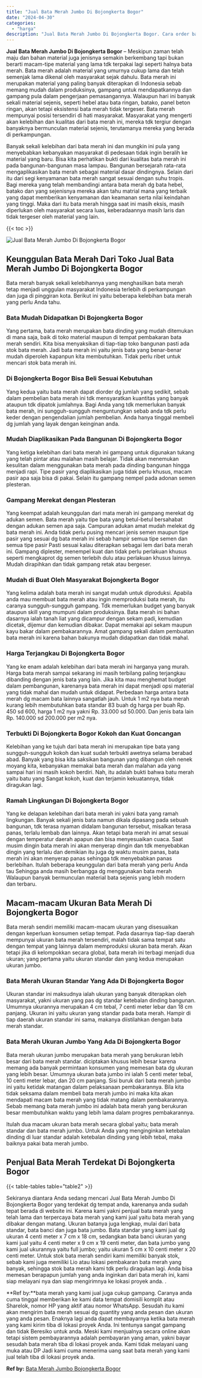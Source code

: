 ```yaml
---
title: "Jual Bata Merah Jumbo Di Bojongkerta Bogor"
date: "2024-04-30"
categories: 
  - "harga"
description: "Jual Bata Merah Jumbo Di Bojongkerta Bogor. Cara order bata merah yang kami jual juga cukup gampang. Caranya anda cuma tinggal memberikan ke kami data tempat..."
---
```


**Jual Bata Merah Jumbo Di Bojongkerta Bogor** – Meskipun zaman telah maju dan bahan material juga jenisnya semakin berkembang tapi bukan berarti macam-tipe material yang lama tdk terpakai lagi seperti halnya bata merah. Bata merah adalah material yang umurnya cukup lama dan telah semenjak lama dikenal oleh masyarakat sejak dahulu. Bata merah ini merupakan material yang paling banyak diterapkan di Indonesia sebab memang mudah dalam produksinya, gampang untuk mendapatkannya dan gampang pula dalam pengerjaan pemasangannya. Walaupun hari ini banyak sekali material sejenis, seperti hebel atau bata ringan, batako, panel beton ringan, akan tetapi eksistensi bata merah tidak tergeser. Bata merah mempunyai posisi tersendiri di hati masyarakat. Masyarakat yang mengerti akan kelebihan dan kualitas dari bata merah ini, mereka tdk tergiur dengan banyaknya bermunculan material sejenis, terutamanya mereka yang berada di perkampungan.

Banyak sekali kelebihan dari bata merah ini dan mungkin ini pula yang menyebabkan kebanyakan masyarakat di pedesaan tidak ingin beralih ke material yang baru. Bisa kita perhatikan bukti dari kualitas bata merah ini pada bangunan-bangunan masa lampau. Bangunan bersejarah rata-rata mengaplikasikan bata merah sebagai material dasar dindingnya. Selain dari itu dari segi kenyamanan bata merah sangat sesuai dengan suhu tropis. Bagi mereka yang telah membandingi antara bata merah dg bata hebel, batako dan yang sejenisnya mereka akan tahu matrial mana yang terbaik yang dapat memberikan kenyamanan dan keamanan serta nilai keindahan yang tinggi. Maka dari itu bata merah hingga saat ini masih eksis, masih diperlukan oleh masyarakat secara luas, keberadaannya masih laris dan tidak tergeser oleh material yang lain.

{{< toc >}}

![Jual Bata Merah Jumbo Di Bojongkerta Bogor](/images/jual-bata-merah-15.png)

## Keunggulan Bata Merah Dari Toko Jual Bata Merah Jumbo Di Bojongkerta Bogor

Bata merah banyak sekali kelebihannya yang menghasilkan bata merah tetap menjadi unggulan masyarakat Indonesia terlebih di perkampungan dan juga di pinggiran kota. Berikut ini yaitu beberapa kelebihan bata merah yang perlu Anda tahu.

### Bata Mudah Didapatkan Di Bojongkerta Bogor

Yang pertama, bata merah merupakan bata dinding yang mudah ditemukan di mana saja, baik di toko material maupun di tempat pembakaran bata merah sendiri. Kita bisa menyaksikan di tiap-tiap toko bangunan pasti ada stok bata merah. Jadi bata merah ini yaitu jenis bata yang benar-benar mudah diperoleh kapanpun kita membutuhkan. Tidak perlu ribet untuk mencari stok bata merah ini.

### Di Bojongkerta Bogor Bisa Beli Sesuai Kebutuhan

Yang kedua yaitu bata merah dapat diorder dg jumlah yang sedikit, sebab dalam pembelian bata merah ini tdk mensyaratkan kuantitas yang banyak ataupun tdk dipatok jumlahnya. Bagi Anda yang tdk memerlukan banyak bata merah, ini sungguh-sungguh menguntungkan sebab anda tdk perlu keder dengan pengendalian jumlah pembelian. Anda hanya tinggal membeli dg jumlah yang layak dengan keinginan anda.

### Mudah Diaplikasikan Pada Bangunan Di Bojongkerta Bogor

Yang ketiga kelebihan dari bata merah ini gampang untuk digunakan tukang yang telah pintar atau malahan masih belajar. Tidak akan menemukan kesulitan dalam menggunakan bata merah pada dinding bangunan hingga menjadi rapi. Tipe pasir yang diaplikasikan juga tidak perlu khusus, macam pasir apa saja bisa di pakai. Selain itu gampang nempel pada adonan semen plesteran.

### Gampang Merekat dengan Plesteran

Yang keempat adalah keunggulan dari mata merah ini gampang merekat dg adukan semen. Bata merah yaitu tipe bata yang betul-betul bersahabat dengan adukan semen apa saja. Campuran adukan amat mudah melekat dg bata merah ini. Anda tidak perlu pusing mencari jenis semen maupun tipe pasir yang sesuai dg bata merah ini sebab hampir semua tipe semen dan semua tipe pasir Pasti sesuai kalau diterapkan sebagai lem dari bata merah ini. Gampang diplester, menempel kuat dan tidak perlu perlakuan khusus seperti mengkaprot dg semen terlebih dulu atau perlakuan khusus lainnya. Mudah dirapihkan dan tidak gampang retak atau bergeser.

### Mudah di Buat Oleh Masyarakat Bojongkerta Bogor

Yang kelima adalah bata merah ini sangat mudah untuk diproduksi. Apabila anda mau membuat bata merah atau ingin memproduksi bata merah, itu caranya sungguh-sungguh gampang. Tdk memerlukan budget yang banyak ataupun skill yang mumpuni dalam produksinya. Bata merah ini bahan dasarnya ialah tanah liat yang dicampur dengan sekam padi, kemudian dicetak, dijemur dan kemudian dibakar. Dapat memakai api sekam maupun kayu bakar dalam pembakarannya. Amat gampang sekali dalam pembuatan bata merah ini karena bahan bakunya mudah didapatkan dan tidak mahal.

### Harga Terjangkau Di Bojongkerta Bogor

Yang ke enam adalah kelebihan dari bata merah ini harganya yang murah. Harga bata merah sampai sekarang ini masih terbilang paling terjangkau dibanding dengan jenis bata yang lain. Jika kita mau menghemat budget dalam pembangunan, karenanya bata merah ini dapat menjadi opsi material yang tidak mahal dan mudah untuk didapat. Perbedaan harga antara bata merah dg macam bata lainnya sangatlah jauh. Untuk 1 m2 nya bata merah kurang lebih membutuhkan bata standar 83 buah dg harga per buah Rp. 450 sd 600, harga 1 m2 nya yakni Rp. 33.000 sd 50.000. Dan jenis bata lain Rp. 140.000 sd 200.000 per m2 nya.

### Terbukti Di Bojongkerta Bogor Kokoh dan Kuat Goncangan

Kelebihan yang ke tujuh dari bata merah ini merupakan tipe bata yang sungguh-sungguh kokoh dan kuat sudah terbukti awetnya selama berabad abad. Banyak yang bisa kita saksikan bangunan yang dibangun oleh nenek moyang kita, kebanyakan memakai bata merah dan malahan ada yang sampai hari ini masih kokoh berdiri. Nah, itu adalah bukti bahwa batu merah yaitu batu yang Sangat kokoh, kuat dan terjamin kekuatannya, tidak diragukan lagi.

### Ramah Lingkungan Di Bojongkerta Bogor

Yang ke delapan kelebihan dari bata merah ini yakni bata yang ramah lingkungan. Banyak sekali jenis bata namun dikala dipasang pada sebuah bangunan, tdk terasa nyaman didalam bangunan tersebut, misalkan terasa panas, terlalu lembab dan lainnya. Akan tetapi bata merah ini amat sesuai dengan temperatur daerah apapun dan bisa menyesuaikan cuaca. Saat musim dingin bata merah ini akan menyerap dingin dan tdk menyebabkan dingin yang terlalu dan demikian itu juga dg waktu musim panas, bata merah ini akan menyerap panas sehingga tdk menyebabkan panas berlebihan. Itulah beberapa keunggulan dari bata merah yang perlu Anda tau Sehingga anda masih berbangga dg menggunakan bata merah Walaupun banyak bermunculan material bata sejenis yang lebih modern dan terbaru.

## Macam-macam Ukuran Bata Merah Di Bojongkerta Bogor

Bata merah sendiri memiliki macam-macam ukuran yang disesuaikan dengan keperluan konsumen setiap tempat. Pada dasarnya tiap-tiap daerah mempunyai ukuran bata merah tersendiri, malah tidak sama tempat satu dengan tempat yang lainnya dalam memproduksi ukuran bata merah. Akan tetapi jika di kelompokkan secara global, bata merah ini terbagi menjadi dua ukuran; yang pertama yaitu ukuran standar dan yang kedua merupakan ukuran jumbo.

### Bata Merah Ukuran Standar Yang Ada Di Bojongkerta Bogor

Ukuran standar ini maksudnya ialah ukuran yang banyak diterapkan oleh masyarakat, yakni ukuran yang pas dg standar ketebalan dinding bangunan. Umumnya ukurannya merupakan 4 cm tebal, 7 centi meter lebar dan 18 cm panjang. Ukuran ini yaitu ukuran yang standar pada bata merah. Hampir di tiap daerah ukuran standar ini sama, makanya diistilahkan dengan bata merah standar.

### Bata Merah Ukuran Jumbo Yang Ada Di Bojongkerta Bogor

Bata merah ukuran jumbo merupakan bata merah yang berukuran lebih besar dari bata merah standar. diciptakan khusus lebih besar karena memang ada banyak permintaan konsumen yang memesan bata dg ukuran yang lebih besar. Umumnya ukuran bata jumbo ini ialah 5 centi meter tebal, 10 centi meter lebar, dan 20 cm panjang. Sisi buruk dari bata merah jumbo ini yaitu ketidak matangan dalam pelaksanaan pembakarannya. Bila kita tidak seksama dalam membeli bata merah jumbo ini maka kita akan mendapati macam bata merah yang tidak matang dalam pembakarannya. Sebab memang bata merah jumbo ini adalah bata merah yang berukuran besar membutuhkan waktu yang lebih lama dalam progres pembakarannya.

Itulah dua macam ukuran bata merah secara global yaitu; bata merah standar dan bata merah jumbo. Untuk Anda yang menginginkan ketebalan dinding di luar standar adalah ketebalan dinding yang lebih tebal, maka baiknya pakai bata merah jumbo.

## Penjual Bata Merah Terdekat Di Bojongkerta Bogor

{{< table-tables table="table2" >}}

Sekiranya diantara Anda sedang mencari Jual Bata Merah Jumbo Di Bojongkerta Bogor yang terdekat dg tempat anda, karenanya anda sudah tepat berada di website ini. Karena kami yakni penjual bata merah yang telah lama dan terpercaya bata merah yang kami jual yaitu bata merah yang dibakar dengan matang. Ukuran batanya juga lengkap, mulai dari bata standar, bata banci dan juga bata jumbo. Bata standar yang kami jual dg ukuran 4 centi meter x 7 cm x 18 cm, sedangkan bata banci ukuran yang kami jual yaitu 4 centi meter x 9 cm x 19 centi meter, dan bata jumbo yang kami jual ukurannya yaitu full jumbo; yaitu ukuran 5 cm x 10 centi meter x 20 centi meter. Untuk stok bata merah sendiri kami memiliki banyak stok, sebab kami juga memiliki Lio atau lokasi pembakaran bata merah yang banyak, sehingga stok bata merah kami tdk perlu diragukan lagi. Anda bisa memesan berapapun jumlah yang anda inginkan dari bata merah ini, kami siap melayani nya dan siap mengirimnya ke lokasi proyek anda.
.

**Ref by:**bata merah yang kami jual juga cukup gampang. Caranya anda cuma tinggal memberikan ke kami data tempat domisili komplit atau Sharelok, nomor HP yang aktif atau nomor WhatsApp. Sesudah itu kami akan mengirim bata merah sesuai dg quantity yang anda pesan dan ukuran yang anda pesan. Enaknya lagi anda dapat membayarnya ketika bata merah yang kami kirim tiba di lokasi proyek Anda. Ini tentunya sangat gampang dan tidak Beresiko untuk anda. Meski kami menjualnya secara online akan tetapi sistem pembayarannya adalah pembayaran yang aman, yakni bayar sesudah bata merah tiba di lokasi proyek anda. Kami tidak melayani uang muka atau DP Jadi kami cuma menerima uang saat bata merah yang kami jual telah tiba di lokasi proyek anda.

**Ref by:** [Bata Merah Jumbo Bojongkerta Bogor](https://id.wikipedia.org/wiki/Bata)
